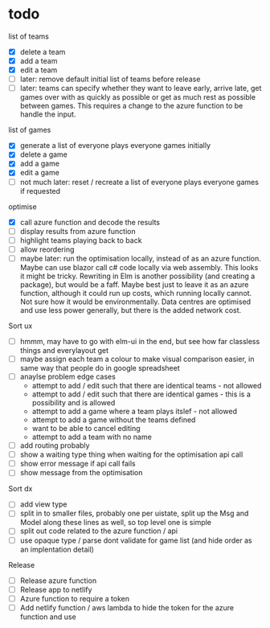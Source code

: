 # todo

list of teams
- [x] delete a team
- [x] add a team
- [x] edit a team
- [ ] later: remove default initial list of teams before release
- [ ] later: teams can specify whether they want to leave early, arrive late, get games over with as quickly as possible or get as much rest as possible between games. This requires a change to the azure function to be handle the input.

list of games
- [x] generate a list of everyone plays everyone games initially
- [x] delete a game
- [x] add a game
- [x] edit a game
- [ ] not much later: reset / recreate a list of everyone plays everyone games if requested

optimise
- [x] call azure function and decode the results
- [ ] display results from azure function
- [ ] highlight teams playing back to back
- [ ] allow reordering
- [ ] maybe later: run the optimisation locally, instead of as an azure function. Maybe can use blazor call c# code locally via web assembly. This looks it might be tricky. Rewriting in Elm is another possibility (and creating a package), but would be a faff. Maybe best just to leave it as an azure function, although it could run up costs, which running locally cannot. Not sure how it would be environmentally. Data centres are optimised and use less power generally, but there is the added network cost.

Sort ux
- [ ] hmmm, may have to go with elm-ui in the end, but see how far classless things and everylayout get
- [ ] maybe assign each team a colour to make visual comparison easier, in same way that people do in google spreadsheet
- [ ] anaylse problem edge cases
  - attempt to add / edit such that there are identical teams - not allowed
  - attempt to add / edit such that there are identical games - this is a possibility and is allowed
  - attempt to add a game where a team plays itslef - not allowed
  - attempt to add a game without the teams defined
  - want to be able to cancel editing
  - attempt to add a team with no name
- [ ] add routing probably
- [ ] show a waiting type thing when waiting for the optimisation api call
- [ ] show error message if api call fails
- [ ] show message from the optimisation

Sort dx
- [ ] add view type
- [ ] split in to smaller files, probably one per uistate, split up the Msg and Model along these lines as well, so top level one is simple
- [ ] split out code related to the azure function / api
- [ ] use opaque type / parse dont validate for game list (and hide order as an implentation detail)
 
Release
- [ ] Release azure function
- [ ] Release app to netlify
- [ ] Azure function to require a token
- [ ] Add netlify function / aws lambda to hide the token for the azure function and use
